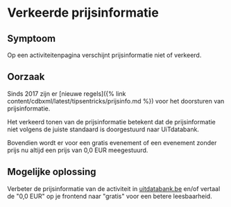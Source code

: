 ---
---

# Verkeerde prijsinformatie

## Symptoom

Op een activiteitenpagina verschijnt prijsinformatie niet of verkeerd.

## Oorzaak

Sinds 2017 zijn er [nieuwe regels]({% link content/cdbxml/latest/tipsentricks/prijsinfo.md %}) voor het doorsturen van prijsinformatie.

Het verkeerd tonen van de prijsinformatie betekent dat de prijsinformatie niet volgens de juiste standaard is doorgestuurd naar UiTdatabank.

Bovendien wordt er voor een gratis evenement of een evenement zonder prijs nu altijd een prijs van 0,0 EUR meegestuurd.

## Mogelijke oplossing

Verbeter de prijsinformatie van de activiteit in [uitdatabank.be](https://www.uitdatabank.be) en/of vertaal de "0,0 EUR" op je frontend naar "gratis" voor een betere leesbaarheid.
